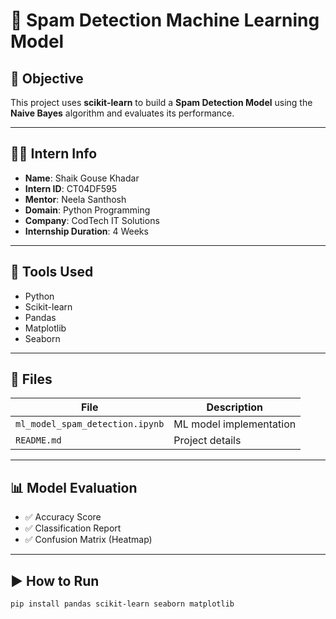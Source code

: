 # 🤖 Spam Detection Machine Learning Model

## 🎯 Objective
This project uses **scikit-learn** to build a **Spam Detection Model** using the **Naive Bayes** algorithm and evaluates its performance.

---

## 🧑‍💻 Intern Info

- **Name**: Shaik Gouse Khadar  
- **Intern ID**: CT04DF595  
- **Mentor**: Neela Santhosh  
- **Domain**: Python Programming  
- **Company**: CodTech IT Solutions  
- **Internship Duration**: 4 Weeks

---

## 🧪 Tools Used
- Python
- Scikit-learn
- Pandas
- Matplotlib
- Seaborn

---

## 📁 Files

| File | Description |
|------|-------------|
| `ml_model_spam_detection.ipynb` | ML model implementation |
| `README.md` | Project details |

---

## 📊 Model Evaluation

- ✅ Accuracy Score
- ✅ Classification Report
- ✅ Confusion Matrix (Heatmap)

---

## ▶️ How to Run

```bash
pip install pandas scikit-learn seaborn matplotlib

